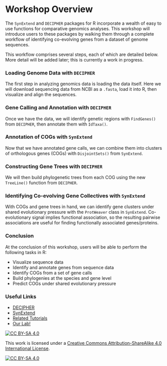 # Workshop Overview

The `SynExtend` and `DECIPHER` packages for R incorporate a wealth of easy to use functions for comparative genomics analyses. This workshop will introduce users to these packages by walking them through a complete workflow of identifying co-evolving genes from a dataset of genome sequences. 

This workflow comprises several steps, each of which are detailed below. More detail will be added later; this is currently a work in progress.

### Loading Genome Data with `DECIPHER`

The first step in analyzing genomics data is loading the data itself. Here we will download sequencing data from NCBI as a `.fasta`, load it into R, then visualize and align the sequences.

### Gene Calling and Annotation with `DECIPHER`

Once we have the data, we will identify genetic regions with `FindGenes()` from `DECIPHER`, then annotate them with `IdTaxa()`.

### Annotation of COGs with `SynExtend`

Now that we have annotated gene calls, we can combine them into clusters of orthologous genes (COGs) with `DisjointSets()` from `SynExtend`.

### Constructing Gene Trees with `DECIPHER`

We will then build phylogenetic trees from each COG using the new `TreeLine()` function from `DECIPHER`.

### Identifying Co-evolving Gene Collectives with `SynExtend`

With COGs and gene trees in hand, we can identify gene clusters under shared evolutionary pressure with the `ProtWeaver` class in `SynExtend`. Co-evolutionary signal implies functional association, so the resulting pairwise associations are useful for finding functionally associated genes/proteins.

### Conclusion

At the conclusion of this workshop, users will be able to perform the following tasks in R:
* Visualize sequence data
* Identify and annotate genes from sequence data
* Identify COGs from a set of gene calls
* Build phylogenies at the species and gene level
* Predict COGs under shared evolutionary pressure

### Useful Links
* [DECIPHER](http://bioconductor.org/packages/release/bioc/html/DECIPHER.html)
* [SynExtend](http://bioconductor.org/packages/release/bioc/html/SynExtend.html)
* [Related Tutorials](http://www2.decipher.codes/Tutorials.html)
* [Our Lab!](https://www.wrightlabscience.com/p/index.html)





[![CC BY-SA 4.0][cc-by-sa-shield]][cc-by-sa]

This work is licensed under a
[Creative Commons Attribution-ShareAlike 4.0 International License][cc-by-sa].

[![CC BY-SA 4.0][cc-by-sa-image]][cc-by-sa]

[cc-by-sa]: http://creativecommons.org/licenses/by-sa/4.0/
[cc-by-sa-image]: https://licensebuttons.net/l/by-sa/4.0/88x31.png
[cc-by-sa-shield]: https://img.shields.io/badge/License-CC%20BY--SA%204.0-lightgrey.svg
